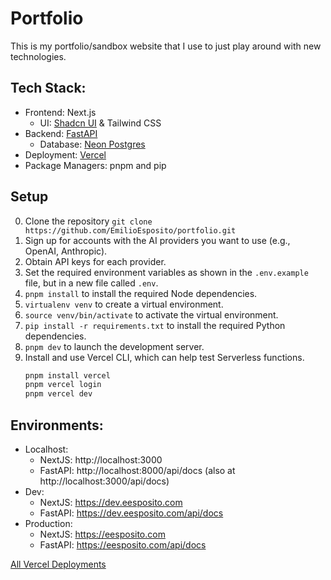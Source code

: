 # Portfolio

This is my portfolio/sandbox website that I use to just play around with new technologies. 


## Tech Stack:
* Frontend: Next.js
    * UI: [Shadcn UI](https://ui.shadcn.com/docs) & Tailwind CSS
* Backend: [FastAPI](https://fastapi.tiangolo.com/)
    * Database: [Neon Postgres](https://neon.tech/)
* Deployment: [Vercel](https://vercel.com/)
* Package Managers: pnpm and pip

## Setup

0. Clone the repository `git clone https://github.com/EmilioEsposito/portfolio.git`
1. Sign up for accounts with the AI providers you want to use (e.g., OpenAI, Anthropic).
2. Obtain API keys for each provider.
3. Set the required environment variables as shown in the `.env.example` file, but in a new file called `.env`.
4. `pnpm install` to install the required Node dependencies.
5. `virtualenv venv` to create a virtual environment.
6. `source venv/bin/activate` to activate the virtual environment.
7. `pip install -r requirements.txt` to install the required Python dependencies.
8. `pnpm dev` to launch the development server.
9. Install and use Vercel CLI, which can help test Serverless functions.
    ```bash
    pnpm install vercel
    pnpm vercel login
    pnpm vercel dev
    ```



## Environments:

* Localhost: 
    * NextJS: http://localhost:3000
    * FastAPI: http://localhost:8000/api/docs (also at http://localhost:3000/api/docs)
* Dev: 
    * NextJS: https://dev.eesposito.com
    * FastAPI: https://dev.eesposito.com/api/docs
* Production: 
    * NextJS: https://eesposito.com
    * FastAPI: https://eesposito.com/api/docs

[All Vercel Deployments](https://vercel.com/emilioespositos-projects/portfolio/deployments)

